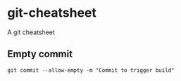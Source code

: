 # git-cheatsheet
A git cheatsheet

## Empty commit
`git commit --allow-empty -m "Commit to trigger build"`
